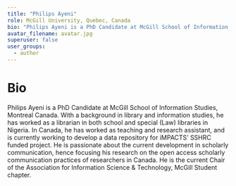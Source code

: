 ```yaml
---
title: "Philips Ayeni"
role: McGill University, Quebec, Canada
bio: "Philips Ayeni is a PhD Candidate at McGill School of Information Studies, Montreal Canada. With a background in library and information studies, he has worked as a librarian in both school and special (Law) libraries in Nigeria. In Canada, he has worked as teaching and research assistant, and is currently working to develop a data repository for iMPACTS’ SSHRC funded project. He is passionate about the current development in scholarly communication, hence focusing his research on the open access scholarly communication practices of researchers in Canada. He is the current Chair of the Association for Information Science & Technology, McGill Student chapter."
avatar_filename: avatar.jpg
superuser: false
user_groups:
  - author
---
```


# Bio
Philips Ayeni is a PhD Candidate at McGill School of Information Studies, Montreal Canada. With a background in library and information studies, he has worked as a librarian in both school and special (Law) libraries in Nigeria. In Canada, he has worked as teaching and research assistant, and is currently working to develop a data repository for iMPACTS’ SSHRC funded project. He is passionate about the current development in scholarly communication, hence focusing his research on the open access scholarly communication practices of researchers in Canada. He is the current Chair of the Association for Information Science & Technology, McGill Student chapter.